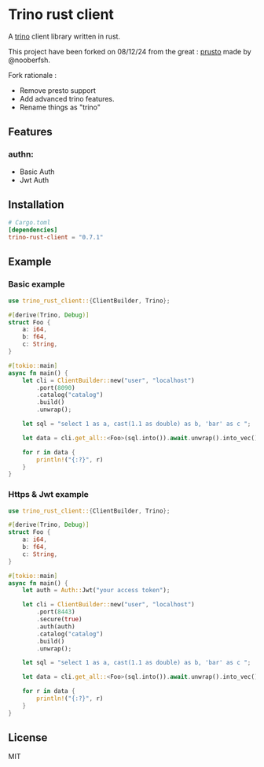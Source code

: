 # Trino rust client

A [trino](https://trino.io/) client library written in rust.

This project have been forked on 08/12/24 from the great : [prusto](https://github.com/nooberfsh/prusto)
made by @nooberfsh.

Fork rationale  :
- Remove presto support
- Add advanced trino features.
- Rename things as "trino"

## Features

### authn:
- Basic Auth
- Jwt Auth

## Installation

```toml
# Cargo.toml
[dependencies]
trino-rust-client = "0.7.1"
```

## Example

### Basic example
```rust
use trino_rust_client::{ClientBuilder, Trino};

#[derive(Trino, Debug)]
struct Foo {
    a: i64,
    b: f64,
    c: String,
}

#[tokio::main]
async fn main() {
    let cli = ClientBuilder::new("user", "localhost")
        .port(8090)
        .catalog("catalog")
        .build()
        .unwrap();

    let sql = "select 1 as a, cast(1.1 as double) as b, 'bar' as c ";

    let data = cli.get_all::<Foo>(sql.into()).await.unwrap().into_vec();

    for r in data {
        println!("{:?}", r)
    }
}
```

### Https & Jwt example
```rust
use trino_rust_client::{ClientBuilder, Trino};

#[derive(Trino, Debug)]
struct Foo {
    a: i64,
    b: f64,
    c: String,
}

#[tokio::main]
async fn main() {
    let auth = Auth::Jwt("your access token");

    let cli = ClientBuilder::new("user", "localhost")
        .port(8443)
        .secure(true)
        .auth(auth)
        .catalog("catalog")
        .build()
        .unwrap();

    let sql = "select 1 as a, cast(1.1 as double) as b, 'bar' as c ";

    let data = cli.get_all::<Foo>(sql.into()).await.unwrap().into_vec();

    for r in data {
        println!("{:?}", r)
    }
}
```

## License

MIT
